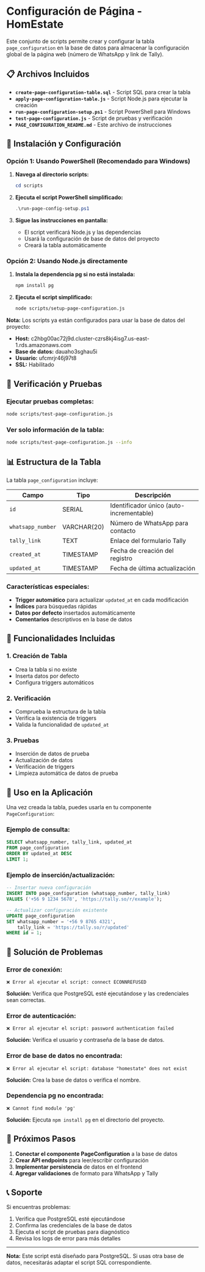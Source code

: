 # Configuración de Página - HomEstate

Este conjunto de scripts permite crear y configurar la tabla `page_configuration` en la base de datos para almacenar la configuración global de la página web (número de WhatsApp y link de Tally).

## 📋 Archivos Incluidos

- **`create-page-configuration-table.sql`** - Script SQL para crear la tabla
- **`apply-page-configuration-table.js`** - Script Node.js para ejecutar la creación
- **`run-page-configuration-setup.ps1`** - Script PowerShell para Windows
- **`test-page-configuration.js`** - Script de pruebas y verificación
- **`PAGE_CONFIGURATION_README.md`** - Este archivo de instrucciones

## 🚀 Instalación y Configuración

### Opción 1: Usando PowerShell (Recomendado para Windows)

1. **Navega al directorio scripts:**
   ```powershell
   cd scripts
   ```

2. **Ejecuta el script PowerShell simplificado:**
   ```powershell
   .\run-page-config-setup.ps1
   ```

3. **Sigue las instrucciones en pantalla:**
   - El script verificará Node.js y las dependencias
   - Usará la configuración de base de datos del proyecto
   - Creará la tabla automáticamente

### Opción 2: Usando Node.js directamente

1. **Instala la dependencia pg si no está instalada:**
   ```bash
   npm install pg
   ```

2. **Ejecuta el script simplificado:**
   ```bash
   node scripts/setup-page-configuration.js
   ```

**Nota:** Los scripts ya están configurados para usar la base de datos del proyecto:
- **Host:** c2hbg00ac72j9d.cluster-czrs8kj4isg7.us-east-1.rds.amazonaws.com
- **Base de datos:** dauaho3sghau5i
- **Usuario:** ufcmrjr46j97t8
- **SSL:** Habilitado

## 🧪 Verificación y Pruebas

### Ejecutar pruebas completas:
```bash
node scripts/test-page-configuration.js
```

### Ver solo información de la tabla:
```bash
node scripts/test-page-configuration.js --info
```

## 📊 Estructura de la Tabla

La tabla `page_configuration` incluye:

| Campo | Tipo | Descripción |
|-------|------|-------------|
| `id` | SERIAL | Identificador único (auto-incrementable) |
| `whatsapp_number` | VARCHAR(20) | Número de WhatsApp para contacto |
| `tally_link` | TEXT | Enlace del formulario Tally |
| `created_at` | TIMESTAMP | Fecha de creación del registro |
| `updated_at` | TIMESTAMP | Fecha de última actualización |

### Características especiales:
- **Trigger automático** para actualizar `updated_at` en cada modificación
- **Índices** para búsquedas rápidas
- **Datos por defecto** insertados automáticamente
- **Comentarios** descriptivos en la base de datos

## 🔧 Funcionalidades Incluidas

### 1. Creación de Tabla
- Crea la tabla si no existe
- Inserta datos por defecto
- Configura triggers automáticos

### 2. Verificación
- Comprueba la estructura de la tabla
- Verifica la existencia de triggers
- Valida la funcionalidad de `updated_at`

### 3. Pruebas
- Inserción de datos de prueba
- Actualización de datos
- Verificación de triggers
- Limpieza automática de datos de prueba

## 📱 Uso en la Aplicación

Una vez creada la tabla, puedes usarla en tu componente `PageConfiguration`:

### Ejemplo de consulta:
```sql
SELECT whatsapp_number, tally_link, updated_at 
FROM page_configuration 
ORDER BY updated_at DESC 
LIMIT 1;
```

### Ejemplo de inserción/actualización:
```sql
-- Insertar nueva configuración
INSERT INTO page_configuration (whatsapp_number, tally_link) 
VALUES ('+56 9 1234 5678', 'https://tally.so/r/example');

-- Actualizar configuración existente
UPDATE page_configuration 
SET whatsapp_number = '+56 9 8765 4321', 
    tally_link = 'https://tally.so/r/updated'
WHERE id = 1;
```

## 🚨 Solución de Problemas

### Error de conexión:
```
❌ Error al ejecutar el script: connect ECONNREFUSED
```
**Solución:** Verifica que PostgreSQL esté ejecutándose y las credenciales sean correctas.

### Error de autenticación:
```
❌ Error al ejecutar el script: password authentication failed
```
**Solución:** Verifica el usuario y contraseña de la base de datos.

### Error de base de datos no encontrada:
```
❌ Error al ejecutar el script: database "homestate" does not exist
```
**Solución:** Crea la base de datos o verifica el nombre.

### Dependencia pg no encontrada:
```
❌ Cannot find module 'pg'
```
**Solución:** Ejecuta `npm install pg` en el directorio del proyecto.

## 🔄 Próximos Pasos

1. **Conectar el componente PageConfiguration** a la base de datos
2. **Crear API endpoints** para leer/escribir configuración
3. **Implementar persistencia** de datos en el frontend
4. **Agregar validaciones** de formato para WhatsApp y Tally

## 📞 Soporte

Si encuentras problemas:
1. Verifica que PostgreSQL esté ejecutándose
2. Confirma las credenciales de la base de datos
3. Ejecuta el script de pruebas para diagnóstico
4. Revisa los logs de error para más detalles

---

**Nota:** Este script está diseñado para PostgreSQL. Si usas otra base de datos, necesitarás adaptar el script SQL correspondiente.
